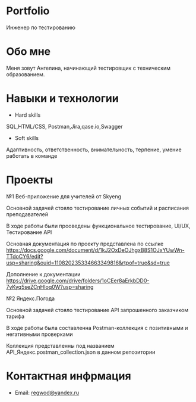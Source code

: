 # Portfolio
Инженер по тестированию
# Обо мне
Меня зовут Ангелина, начинающий тестировщик с техническим образованием.
# Навыки и технологии
- Hard skills

SQL,HTML/CSS,
Postman,Jira,qase.io,Swagger

- Soft skills

Адаптивность, ответственность, внимательность, терпение, умение работать в команде
# Проекты
№1 Веб-приложение для учителей от Skyeng

Основной задачей стояло тестирование личных событий и расписания преподавателей

В ходе работы были прооведены функциональное тестирование, UI/UX, Тестирование API

Основная документация по проекту представлена по ссылке https://docs.google.com/document/d/1kJ2OxDeOJhgxB8S1OJxYUwWn-TTdoCY6/edit?usp=sharing&ouid=110820235334663349816&rtpof=true&sd=true

Дополнение к документации https://drive.google.com/drive/folders/1oCEer8aErkbDD0-7yKyq5seZCnHIoq0W?usp=sharing


№2 Яндекс.Погода

Основной задачей стояло тестирование API запрошенного заказчиком тарифа

В ходе работы была составленна Postman-коллекция с позитивными и негативными проверками

Коллекция представленны под названием API_Яндекс.postman_collection.json в данном репозитории

# Контактная инфрмация
- Email: regwod@yandex.ru
